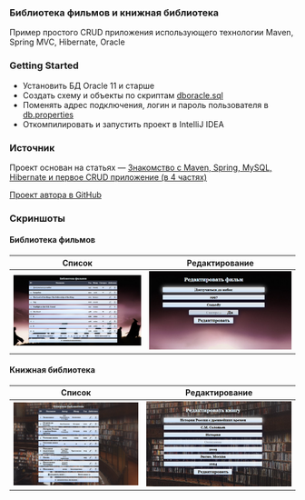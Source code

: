 ### Библиотека фильмов и книжная библиотека
Пример простого CRUD приложения использующего технологии Maven, Spring MVC, Hibernate, Oracle



### Getting Started
* Установить БД Oracle 11 и старше
* Создать схему и объекты по скриптам [dboracle.sql](dboracle.sql)
* Поменять адрес подключения, логин и пароль пользователя в [db.properties](src\main\resources\db.properties)
* Откомпилировать и запустить проект в IntelliJ IDEA  


### Источник
Проект основан на статьях — [Знакомство с Maven, Spring, MySQL, Hibernate и первое CRUD приложение (в 4 частях)](https://javarush.ru/groups/posts/2253-znakomstvo-s-maven-spring-mysql-hibernate-i-pervoe-crud-prilozhenie-chastjh-1) 

[Проект автора в GitHub](https://github.com/maxsouldrake/Filmography)

### Скриншоты
#### Библиотека фильмов

|              Список              |          Редактирование          |
|:--------------------------------:|:--------------------------------:|
| ![](res\webapp-screenshot01.png) | ![](res\webapp-screenshot02.png) |


#### Книжная библиотека

|              Список              |          Редактирование          |
|:--------------------------------:|:--------------------------------:|
| ![](res\webapp-screenshot03.png) | ![](res\webapp-screenshot04.png) |
